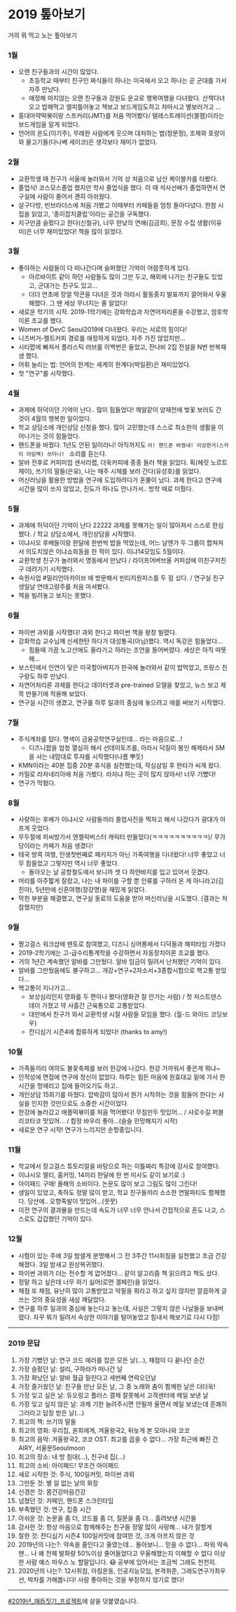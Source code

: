 # 2019 톺아보기
거의 뭐 먹고 노는 톺아보기

### 1월
- 오랜 친구들과의 시간이 많았다. 
    - 초등학교 때부터 친구인 짜식들이 하나는 미국에서 오고 하나는 곧 군대를 가서 자주 만났다.
    - 애정해 마지않는 오랜 친구들과 강원도 운교로 행복여행을 다녀왔다. 산책다녀오고 밥해먹고 엘피틀어놓고 책보고 보드게임도하고 차마시고 별보러가고 ... 
- 홍대마약떡볶이랑 스프커리(JMT)를 처음 먹어봤다/ 텔레스트레이션(꿀잼)이라는 보드게임을 알게 되었다. 
- 언어의 온도(이기주), 무례한 사람에게 웃으며 대처하는 법(정문정), 조제와 호랑이와 물고기들(다나베 세이코)은 생각보다 재미가 없었다. 

### 2월
- 교환학생 때 친구가 서울에 놀러와서 기억 상 처음으로 남산 케이블카를 타봤다.
- 졸업식! 코스모스졸업 했지만 학사 졸업식을 했다. 이 때 석사선배가 졸업하면서 연구실에 사람이 줄어서 괜히 아쉬웠다.
- 살구다방, 빈브라더스에 처음 가봤고 이때부터 카페들을 엄청 돌아다녔다. 한참 시집을 읽었고, '종이잡지클럽'이라는 공간을 구독했다.
- 지구만큼 슬펐다고 한다(신철규), 너무 한낮의 연애(김금희), 문장 수집 생활(이유미)은 너무 재미있었다! 책을 많이 읽었다.

### 3월
- 좋아하는 사람들이 다 떠나간다며 슬퍼했던 기억이 어렴풋하게 있다. 
    - 아르바이트 같이 하던 사람들도 많이 그만 두고, 해외에 나가는 친구들도 있었고, 군대가는 친구도 있고... 
    - 더더 연초에 장얼 막콘을 다녀온 것과 아라시 활동중지 발표까지 끌어와서 우울해했다. 그 땐 세상 무너지는 줄 알았다!
- 새로운 학기의 시작. 2019-1학기에는 강화학습과 자연어처리론을 수강했고, 암호학이론 조교를 했다.
- Women of DevC Seoul2019에 다녀왔다. 우리는 서로의 힘이다! 
- 니즈버거-펠트커피 경로를 애정하게 되었다. 자주 가진 않았지만...
- 시티팝에 빠져서 플라스틱 러브를 이백번은 들었고, 잔나비 2집 전설을 N번 반복재생 했다.
- 어휘 늘리는 법: 언어의 한계는 세계의 한계다(박일환)은 재미있었다. 
- 첫 "연구"를 시작했다.

### 4월
- 과제에 허덕이던 기억이 난다.. 많이 힘들었다! 깨알같이 양재천에 벚꽃 보러도 간 것이 4월의 행복한 일이었다. 
- 학교 상담소에 개인상담 신청을 했다. 많이 고민했는데 스스로 최소한의 생활을 이어나가는 것이 힘들었다. 
- 핸드폰을 바꿨다. 1년도 안된 일이라니! 아직까지도 ```어! 핸드폰 바꿨네! 이상한거(스카이 아임백) 쓰더니! ``` 소리를 듣는다.
- 알바 전후로 커피미업 센서리랩, 더욱커피에 종종 들러 책을 읽었다. 획(헤릿 노르트제이), 쓰기의 말들(은유), 나는 매주 시체를 보러 간다(유성호)를 읽었다.
- 머신러닝을 활용한 방법을 연구에 도입하려다가 혼쭐이 났다. 과제 한다고 연구에 시간을 많이 쓰지 않았고, 진도가 하나도 안나가서.. 방학 때로 미뤘다.

### 5월
- 과제에 허덕이던 기억이 난다 22222 과제를 못해가는 일이 많아져서 스스로 한심했다. / 학교 상담소에서, 개인상담을 시작했다. 
- 이냐시오 후배들이랑 한달에 한번씩 밥을 먹었는데, 어느 날엔가 두 그룹이 합쳐져서 의도치않은 이냐쇼회동을 한 적이 있다. 이냐14모임도 5월이다.
- 교환학생 친구가 놀러와서 명동에서 만났다 / 라이프어버브올 커피샵에 이친구저친구 데려가기 시작했다.
- 숙원사업 #밀리언아카이브 에 방문해서 빈티지원피스를 두 점 샀다. / 연구실 친구 생일날 연태고량주를 처음 마셔봤다.
- 책을 빌려놓고 보지는 못했다.

### 6월
- 파이썬 과외를 시작했다! 과외 한다고 파이썬 책을 왕창 빌렸다.
- 강화학습 교수님께 신세한탄 하다가 대성통곡(아님)했다. 역시 독강은 힘들었다...
    - 힘들때 가끔 노고산에도 올라가고 하라는 조언을 들어버렸다. 세상은 아직 따뜻해...
- 보스턴에서 인연이 닿은 미국할아버지가 한국에 놀러와서 같이 밥먹었고, 프랑스 친구랑도 하루 만났다.
- 자연어처리론 과제를 한다고 데이터셋과 pre-trained 모델을 찾았고, 뉴스 보고 제목 만들기에 적용해 보았다. 
- 연구실 시간이 생겼고, 연구를 하루 일과의 중심에 놓으려고 애를 써보기 시작했다. 


### 7월
- 주식계좌를 텄다. 명색이 금융공학연구실인데… 라는 마음으로...! 
    - 디즈니팝을 엄청 열심히 해서 선데이토즈를, 아라시 덕질이 봉인 해제라서 SM을 사는 내맘대로 투자를 시작했다(나름 뿌듯)
- KMN이라는 40분 집중 20분 휴식을 실천했는데, 작심삼일 후 현타가 씨게 왔다.
- 카밀로 라자네리아에 처음 가봤다. 라자냐 하는 곳이 많지 않아서! 너무 기뻤다! 
- 연구가 막혔다. 

### 8월
- 사랑하는 후배가 이냐시오 사람들끼리 졸업사진을 찍자고 해서 나갔다가 광대가 아프게 웃었다.
- 무두절에 피씨방가서 엔젤릭버스터 캐릭터 만들었다(ㅋㅋㅋㅋㅋㅋㅋㅋㅋㅋ)/ 무가당이라는 카페가 처음 생겼다! 
- 태국 방콕 여행, 인생첫번째로 패키지가 아닌 가족여행을 다녀왔다! 너무 좋았고 너무 힘들었고 그렇지만 역시 너무 좋았다.
    - 돌아오는 날 공항철도에서 보니까 셋 다 하얀바지를 입고 있어서 웃겼다.
- 머리를 아주짧게 잘랐고, 나는 내 파이를 구할 뿐 인류를 구하러 온 게 아니라고(김진아), 5년만에 신혼여행(장강명)을 재밌게 읽었다.
- 막힌 부분을 해결했고, 연구실 동료의 도움을 받아 머신러닝을 시도했다. (결과는 처참했지만)

### 9월
- 짱고걸스 워크샵에 멘토로 참여했고, 디즈니 싱어롱에서 디덕들과 해피타임 가졌다
- 2019-2학기에는 고-급수리통계학을 수강하면서 자동장치이론 조교를 했다.
- 거의 1년간 계속했던 알바를 그만뒀다. 알바 임금이 밀려서 난처했던 기억이 있다.
- 알바를 그만뒀음에도 불구하고... 개강+연구+2자소서+3종합시헙으로 핵고통 받았다...
- 핵고통이 지나가고...
    - 보상심리인지 영화를 두 편이나 봤다(영화관 잘 안가는 사람) / 첫 저스트댄스 데이 가졌고 약 사흘간 근육통으로 고통받았다.
    - 대만에서 친구가 와서 교환학생 시절 사람들 모임을 했다. (월-드 와이드 코딩보우)
    - 잔디심기 시즌4에 합류하게 되었다! (thanks to amy!)

### 10월
- 가족들끼리 여의도 불꽃축제를 보러 한강에 나갔다. 한강 가까워서 좋은게 뭐냐~ 
- 인적성에 면접에 연구에 정신이 없었다. 하루는 힘든 마음에 원효대교 밑에 가서 한시간을 멍때리고 집에 들어오기도 하고..
- 개인상담 15회기를 마쳤다. 압박감이 많아서 뭔가 시작하는 것을 힘들어 한다는 사실을 인지한 것만으로도 소중한 시간이었다. 
- 한강에 놀러갔고 애플떡볶이를 처음 먹어봤다! 무침만두 맛있어... / 샤로수길 퍼블리코타코 맛있어... / 합정 바우리 좋아...(슬슬 민망해지기 시작)
- 새로운 연구 시작! 연구가 느리지만 순항중입니다.

### 11월
- 학교에서 장고걸스 튜토리얼을 바탕으로 하는 이틀짜리 특강에 강사로 참여했다. 
- 이냐시오 엘티, 홈커밍, 14끼리 한달에 한 번 미사도 같이 보기로 :)
- 아이패드 구매! 올해의 소비이다. 논문도 많이 보고 그림도 많이 그린다! 
- 생일이 있었고, 축하도 정말 많이 받고, 학교 친구들끼리 소소한 연말파티도 함께했다. 당산에.. 오향족발이 맛있어...(꿋꿋)
- 이전 연구의 결과물을 만드는데 속도가 너무 너무 안나서 간접적으로 혼도 나고, 스스로도 갑갑했던 기억이 있다.

### 12월
- 시험이 있는 주에 3일 밤샐게 분명해서 그 전 3주간 11시취침을 실천했고 조금 건강해졌다. 3일 밤새고 원상복귀했다.
- 파이썬 과외가 더는 전수할 게 없어졌다... 같이 알고리즘 책 읽으려고 책도 샀다.
- 정말 하고 싶은데 너무 하기 싫어(로먼 겔페린)을 읽었다. 
- 채점 또 채점, 유난히 많이 고통받았고 악필을 뭐라고 하고 싶지 않지만 깔끔하게 글 쓰는 것의 중요성을 새삼 깨달았다.
- 연구를 하루 일과의 중심에 놓는다고 놓는데, 사실은 그렇지 않은 나날들을 보내버렸다. 자꾸 뭐가 밀려서 속상한 이야기를 털어놓았고 힘내서 해보기로 다시 다짐! 


* * *
### 2019 문답
1. 가장 기뻤던 날: 연구 코드 에러를 잡은 모든 날(...), 채점이 다 끝나던 순간
2. 가장 슬펐던 날: 설리, 구하라가 떠나간 날
3. 가장 화났던 날: 알바 월급 밀린다고 세번째 연락오던날
4. 가장 즐거웠던 날: 친구들 만난 모든 날, 그 중 노래와 춤이 함께한 날은 더더욱!
5. 가장 잊고 싶은 날: 듀오링고 플러스 결제 잘못해서 고객센터에 메일 보낸 날
6. 가장 잊고 싶지 않은 날: 과제 기한 늘려주시면 안될까 울면서 메일 보냈는데 흔쾌히 그러라고 답장 받은 날(...)
7. 최고의 책: 쓰기의 말들
8. 최고의 영화: 우리집, 윤희에게, 겨울왕국2, 뒤늦게 본 모아나와 코코
9. 최고의 음악: 겨울왕국2, 코코 OST. 최고를 꼽을 수 없다... 가장 최근에 빠진 건 AIRY, 서울문Seoulmoon
10. 최고의 장소: 내 방 침대(...), 친구네 집(...)
11. 최고의 소비: 아이패드! 무조건 아이패드
12. 새로 시작한 것: 주식, 100일커밋, 파이썬 과외
13. 그만둔 것: 별 일 없는 날의 화장
14. 신경쓴 것: 몸건강마음건강
15. 넘쳤던 것: 카페인, 핸드폰 스크린타임
16. 부족했던 것: 연구, 집중 시간
17. 아쉬운 것: 논문을 좀 더, 코드를 좀 더, 질문을 좀 더... 흘려보낸 시간들
18. 감사한 것: 항상 마음으로 함께해주는 친구들 정말 많이 사랑해... 내가 잘할게
19. 잘한 것: 잔디심기 시즌4 100일커밋에 참여한 것, 크게 아프지 않은 것
20. 2019년의 나는?: 약속을 줄인다고 줄였는데... 돌아보니... 믿을 수 없다... 파워 약속맨... 나 왜 전체 발화량 50%이상 줄어들었다고 우울해했는지 이해할 수 없다 이상한 사람 예스 마우스 노 할말입니다. :mask: 공부에 있어서는 조금씩 그래도 천천히.
21. 2020년의 나는?: 12시취침, 아침운동, 인공지능모임, 본격취준, 그래도연구가최우선, 박차를 가해봅니다! 사람 좋아하는 것을 부정하지 않기로 했다! 


* * *
[#2019년_매듭짓기_프로젝트](https://twitter.com/little2ndroom/status/1200916817318776833?s=20)에 살을 덧붙였습니다. 
